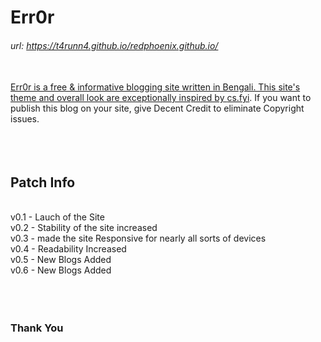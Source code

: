 <h1> Err0r </h1>
<h6>url: <a target="_blank" href="https://t4runn4.github.io/redphoenix.github.io/">https://t4runn4.github.io/redphoenix.github.io/</h6>

<br>
Err0r is a free & informative blogging site written in Bengali. This site's theme and overall look are exceptionally inspired by <a href="http://cs.fyi" target="_blank">cs.fyi</a>. If you want to publish this blog on your site, give Decent Credit to eliminate Copyright issues.
<br>
<br>
<br>
<br>
<h2>Patch Info</h2>
<br>
v0.1 - Lauch of the Site <br>
v0.2 - Stability of the site increased <br>
v0.3 - made the site Responsive for nearly all sorts of devices <br>
v0.4 - Readability Increased <br>
v0.5 - New Blogs Added <br>
v0.6 - New Blogs Added <br>
<br>
<br>
<br>
<h3><b>Thank You</b></h3>
